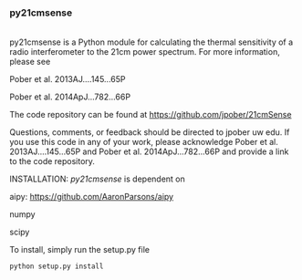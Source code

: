 ### py21cmsense
<br>
py21cmsense is a Python module for calculating the thermal sensitivity of a radio interferometer to the 21cm power spectrum.
For more information, please see

Pober et al. 2013AJ....145...65P

Pober et al. 2014ApJ...782...66P

The code repository can be found at https://github.com/jpober/21cmSense

Questions, comments, or feedback should be directed to jpober <at> uw <dot> edu.
If you use this code in any of your work, please acknowledge 
Pober et al. 2013AJ....145...65P and Pober et al. 2014ApJ...782...66P 
and provide a link to the code repository.

INSTALLATION:
*py21cmsense* is dependent on 

aipy:
https://github.com/AaronParsons/aipy

numpy

scipy

To install, simply run the setup.py file
```bash
python setup.py install
```

